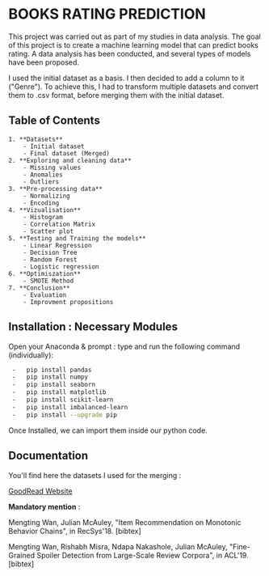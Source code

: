 # BOOKS RATING PREDICTION 

This project was carried out as part of my studies in data analysis. 
The goal of this project is to create a machine learning model that can predict books rating. 
A data analysis has been conducted, and several types of models have been proposed.

I used the initial dataset as a basis. I then decided to add a column to it ("Genre"). To achieve this, I had to transform multiple datasets and convert them to .csv format, before merging them with the initial dataset.






## Table of Contents

    1. **Datasets** 
        - Initial dataset 
        - Final dataset (Merged)
    2. **Exploring and cleaning data** 
        - Missing values
        - Anomalies 
        - Outliers
    3. **Pre-processing data**
        - Normalizing
        - Encoding 
    4. **Vizualisation** 
        - Histogram
        - Correlation Matrix 
        - Scatter plot 
    5. **Testing and Training the models** 
        - Linear Regression 
        - Decision Tree 
        - Random Forest
        - Logistic regression 
    6. **Optimiszation** 
        - SMOTE Method 
    7. **Conclusion** 
        - Evaluation 
        - Improvment propositions


## Installation : Necessary Modules 

Open your Anaconda & prompt : type and run the following command (individually):

```bash
 -   pip install pandas
 -   pip install numpy  
 -   pip install seaborn
 -   pip install matplotlib
 -   pip install scikit-learn
 -   pip install imbalanced-learn
 -   pip install --upgrade pip
```
Once Installed, we can import them inside our python code.




## Documentation

You'll find here the datasets I used for the merging : 

[GoodRead Website](https://sites.google.com/eng.ucsd.edu/ucsdbookgraph/home)



**Mandatory mention** : 

Mengting Wan, Julian McAuley, "Item Recommendation on Monotonic Behavior Chains", in RecSys'18.  [bibtex]

Mengting Wan, Rishabh Misra, Ndapa Nakashole, Julian McAuley, "Fine-Grained Spoiler Detection from Large-Scale Review Corpora", in ACL'19. [bibtex]


